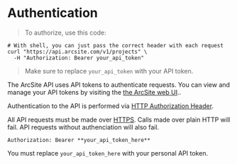 # Authentication

> To authorize, use this code:

```shell
# With shell, you can just pass the correct header with each request
curl "https://api.arcsite.com/v1/projects" \
  -H "Authorization: Bearer your_api_token"
```

> Make sure to replace `your_api_token` with your API token.

The ArcSite API uses API tokens to authenticate requests. You can view and manage your API tokens by visiting the [the ArcSite web UI](https://user.arcsite.com#/admin)..

Authentication to the API is performed via [HTTP Authorization Header](https://developer.mozilla.org/en-US/docs/Web/HTTP/Headers/Authorization).

All API requests must be made over [HTTPS](https://en.wikipedia.org/wiki/HTTP_Secure). Calls made over plain HTTP will fail. API requests without authenciation will also fail.

`Authorization: Bearer **your_api_token_here**`

<aside class="notice">
You must replace <code>your_api_token_here</code> with your personal API token.
</aside>
